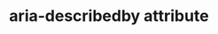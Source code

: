 ---
{
  "title": "aria-describedby attribute",
  "description": "Identifies the element (or elements) that describes the object. See related aria-labelledby.",
  "category": "aria",
  "keywords": "aria-describedby attribute",
  "last_test_date": "2019-01-06",
  "test_results_url": "https://a11ysupport.io/tech/aria/aria-describedby_attribute",
  "test_url": "https://a11ysupport.io/tech/aria/aria-describedby_attribute",
  "notes_by_num": {
    "1": "Didn't convey the value if valid"
  },
  "stats": {
    "jaws": {
      "chrome": {
        "72": "y"
      },
      "ie": {
        "11": "y"
      },
      "firefox": {
        "60": "y"
      },
      "edge": {
        "44": "n #1"
      }
    },
    "narrator": {
      "edge": {
        "88": "y"
      }
    },
    "nvda": {
      "chrome": {
        "80": "y"
      },
      "firefox": {
        "72-86": "y"
      }
    },
    "orca": {
      "firefox": {
        "86": "u"
      }
    },
    "vo_ios": {
      "ios_saf": {
        "12.1.4-14.4": "a #1"
      }
    },
    "vo_macos": {
      "safari": {
        "12.0.3-14.0.3": "a #1"
      }
    },
    "talkback": {
      "and_chr": {
        "75": "y"
      }
    }
  },
  "links": {
    "ARIA spec for aria-describedby": "https://www.w3.org/TR/wai-aria-1.1/#aria-describedby"
  }
}
---